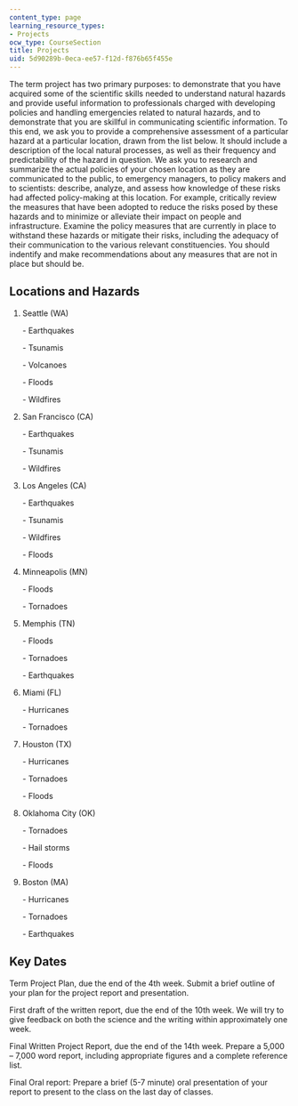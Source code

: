```yaml
---
content_type: page
learning_resource_types:
- Projects
ocw_type: CourseSection
title: Projects
uid: 5d90289b-0eca-ee57-f12d-f876b65f455e
---
```


The term project has two primary purposes: to demonstrate that you have acquired some of the scientific skills needed to understand natural hazards and provide useful information to professionals charged with developing policies and handling emergencies related to natural hazards, and to demonstrate that you are skillful in communicating scientific information. To this end, we ask you to provide a comprehensive assessment of a particular hazard at a particular location, drawn from the list below. It should include a description of the local natural processes, as well as their frequency and predictability of the hazard in question. We ask you to research and summarize the actual policies of your chosen location as they are communicated to the public, to emergency managers, to policy makers and to scientists: describe, analyze, and assess how knowledge of these risks had affected policy-making at this location. For example, critically review the measures that have been adopted to reduce the risks posed by these hazards and to minimize or alleviate their impact on people and infrastructure. Examine the policy measures that are currently in place to withstand these hazards or mitigate their risks, including the adequacy of their communication to the various relevant constituencies. You should indentify and make recommendations about any measures that are not in place but should be.

Locations and Hazards
---------------------

1.  Seattle (WA)
    
    \- Earthquakes
    
    \- Tsunamis
    
    \- Volcanoes
    
    \- Floods
    
    \- Wildfires
    
2.  San Francisco (CA)
    
    \- Earthquakes
    
    \- Tsunamis
    
    \- Wildfires
    
3.  Los Angeles (CA)
    
    \- Earthquakes
    
    \- Tsunamis
    
    \- Wildfires
    
    \- Floods
    
4.  Minneapolis (MN)
    
    \- Floods
    
    \- Tornadoes
    
5.  Memphis (TN)
    
    \- Floods
    
    \- Tornadoes
    
    \- Earthquakes
    
6.  Miami (FL)
    
    \- Hurricanes
    
    \- Tornadoes
    
7.  Houston (TX)
    
    \- Hurricanes
    
    \- Tornadoes
    
    \- Floods
    
8.  Oklahoma City (OK)
    
    \- Tornadoes
    
    \- Hail storms
    
    \- Floods
    
9.  Boston (MA)
    
    \- Hurricanes
    
    \- Tornadoes
    
    \- Earthquakes
    

Key Dates
---------

Term Project Plan, due the end of the 4th week. Submit a brief outline of your plan for the project report and presentation.

First draft of the written report, due the end of the 10th week. We will try to give feedback on both the science and the writing within approximately one week.

Final Written Project Report, due the end of the 14th week. Prepare a 5,000 – 7,000 word report, including appropriate figures and a complete reference list.

Final Oral report: Prepare a brief (5-7 minute) oral presentation of your report to present to the class on the last day of classes.